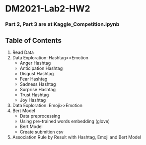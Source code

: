 # DM2021-Lab2-HW2
### Part 2, Part 3 are at Kaggle_Competition.ipynb

## Table of Contents
1. Read Data
2. Data Exploration: Hashtag>>Emotion
    - Anger Hashtag
    - Anticipation Hashtag
    - Disgust Hashtag
    - Fear Hashtag
    - Sadness Hashtag
    - Surprise Hashtag
    - Trust Hashtag
    - Joy Hashtag
3. Data Exploration: Emoji>>Emotion
4. Bert Model
    - Data preprocessing
    - Using pre-trained words embedding (glove)
    - Bert Model
    - Create submition csv
5. Association Rule by Result with Hashtag, Emoji and Bert Model
